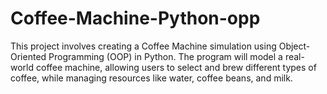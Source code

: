 # Coffee-Machine-Python-opp
This project involves creating a Coffee Machine simulation using Object-Oriented Programming (OOP) in Python. The program will model a real-world coffee machine, allowing users to select and brew different types of coffee, while managing resources like water, coffee beans, and milk.
